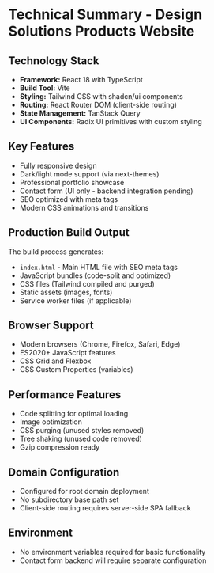 # Technical Summary - Design Solutions Products Website

## Technology Stack
- **Framework:** React 18 with TypeScript
- **Build Tool:** Vite
- **Styling:** Tailwind CSS with shadcn/ui components
- **Routing:** React Router DOM (client-side routing)
- **State Management:** TanStack Query
- **UI Components:** Radix UI primitives with custom styling

## Key Features
- Fully responsive design
- Dark/light mode support (via next-themes)
- Professional portfolio showcase
- Contact form (UI only - backend integration pending)
- SEO optimized with meta tags
- Modern CSS animations and transitions

## Production Build Output
The build process generates:
- `index.html` - Main HTML file with SEO meta tags
- JavaScript bundles (code-split and optimized)
- CSS files (Tailwind compiled and purged)
- Static assets (images, fonts)
- Service worker files (if applicable)

## Browser Support
- Modern browsers (Chrome, Firefox, Safari, Edge)
- ES2020+ JavaScript features
- CSS Grid and Flexbox
- CSS Custom Properties (variables)

## Performance Features
- Code splitting for optimal loading
- Image optimization
- CSS purging (unused styles removed)
- Tree shaking (unused code removed)
- Gzip compression ready

## Domain Configuration
- Configured for root domain deployment
- No subdirectory base path set
- Client-side routing requires server-side SPA fallback

## Environment
- No environment variables required for basic functionality
- Contact form backend will require separate configuration